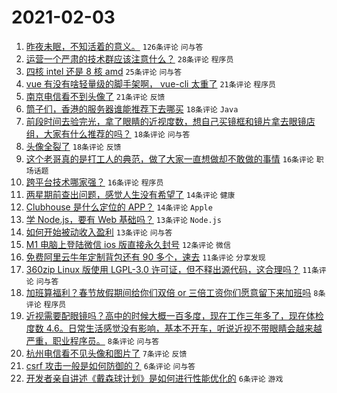 # 2021-02-03

1. [昨夜未眠，不知活着的意义。](https://www.v2ex.com/t/750791) `126条评论` `问与答`
1. [运营一个严肃的技术群应该注意什么？](https://www.v2ex.com/t/750832) `28条评论` `程序员`
1. [四核 intel 还是 8 核 amd](https://www.v2ex.com/t/750805) `25条评论` `问与答`
1. [vue 有没有啥轻量级的脚手架啊， vue-cli 太重了](https://www.v2ex.com/t/750830) `21条评论` `程序员`
1. [南京电信看不到头像了](https://www.v2ex.com/t/750782) `21条评论` `反馈`
1. [筒子们，香港的服务器谁能推荐下去哪买](https://www.v2ex.com/t/750803) `18条评论` `Java`
1. [前段时间去验完光，拿了眼睛的近视度数，想自己买镜框和镜片拿去眼镜店组，大家有什么推荐的吗？](https://www.v2ex.com/t/750796) `18条评论` `问与答`
1. [头像全裂了](https://www.v2ex.com/t/750779) `18条评论` `反馈`
1. [这个老哥真的是打工人的典范，做了大家一直想做却不敢做的事情](https://www.v2ex.com/t/750848) `16条评论` `职场话题`
1. [跨平台技术哪家强？](https://www.v2ex.com/t/750797) `16条评论` `程序员`
1. [两星期前查出问题，感觉人生没有希望了](https://www.v2ex.com/t/750816) `14条评论` `健康`
1. [Clubhouse 是什么定位的 APP？](https://www.v2ex.com/t/750781) `14条评论` `Apple`
1. [学 Node.js，要有 Web 基础吗？](https://www.v2ex.com/t/750815) `13条评论` `Node.js`
1. [如何开始被动收入盈利](https://www.v2ex.com/t/750789) `13条评论` `问与答`
1. [M1 电脑上登陆微信 ios 版直接永久封号](https://www.v2ex.com/t/750850) `12条评论` `微信`
1. [免费阿里云牛年定制背包还有 90 多个，速去](https://www.v2ex.com/t/750813) `11条评论` `分享发现`
1. [360zip Linux 版使用 LGPL-3.0 许可证，但不释出源代码，这合理吗？](https://www.v2ex.com/t/750784) `11条评论` `问与答`
1. [加班算福利？春节放假期间给你们双倍 or 三倍工资你们愿意留下来加班吗](https://www.v2ex.com/t/750861) `8条评论` `程序员`
1. [近视需要配眼镜吗？高中的时候大概一百多度，现在工作三年多了，现在体检度数 4.6。日常生活感觉没有影响，基本不开车，听说近视不带眼睛会越来越严重，职业程序员。](https://www.v2ex.com/t/750820) `8条评论` `问与答`
1. [杭州电信看不见头像和图片了](https://www.v2ex.com/t/750790) `7条评论` `反馈`
1. [csrf 攻击一般是如何防御的？](https://www.v2ex.com/t/750856) `6条评论` `问与答`
1. [开发者亲自讲述《戴森球计划》是如何进行性能优化的](https://www.v2ex.com/t/750852) `6条评论` `游戏`
